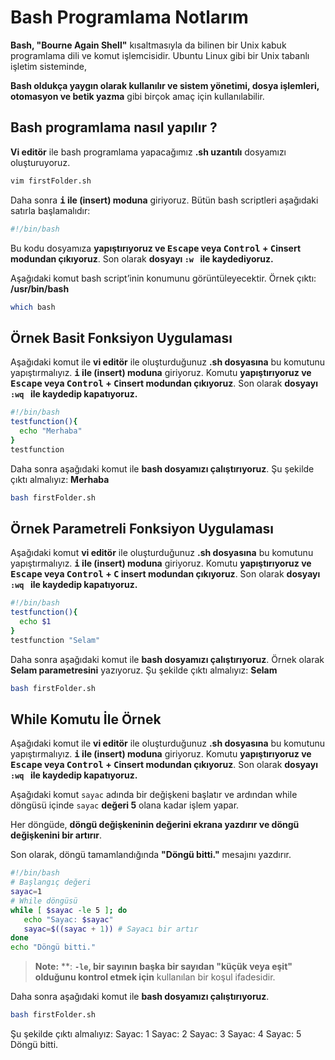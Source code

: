 # Bash Programlama Notlarım
**Bash, "Bourne Again Shell"** kısaltmasıyla da bilinen bir Unix kabuk programlama dili ve komut işlemcisidir. Ubuntu Linux gibi bir Unix tabanlı işletim sisteminde, 

**Bash oldukça yaygın olarak kullanılır ve sistem yönetimi, dosya işlemleri, otomasyon ve betik yazma** gibi birçok amaç için kullanılabilir.

## Bash programlama nasıl yapılır ?
**Vi editör**  ile bash programlama yapacağımız **.sh uzantılı** dosyamızı oluşturuyoruz.
```BASH
vim firstFolder.sh
```
Daha sonra **<kbd>i</kbd> ile (insert) moduna** giriyoruz.
 Bütün bash scriptleri aşağıdaki satırla başlamalıdır:
 ```BASH
#!/bin/bash
```
Bu kodu dosyamıza **yapıştırıyoruz ve <kbd>Escape</kbd> veya <kbd>Control</kbd> + <kbd>C</kbd>insert modundan çıkıyoruz**. Son olarak **dosyayı ```:w ``` ile kaydediyoruz.**

Aşağıdaki komut bash script’inin konumunu görüntüleyecektir.
Örnek çıktı:  **/usr/bin/bash**
 ```BASH
which bash
```
## Örnek Basit Fonksiyon Uygulaması
Aşağıdaki komut ile **vi editör** ile oluşturduğunuz **.sh dosyasına** bu komutunu yapıştırmalıyız.   **<kbd>i</kbd> ile (insert) moduna** giriyoruz. Komutu **yapıştırıyoruz ve <kbd>Escape</kbd> veya <kbd>Control</kbd> + <kbd>C</kbd>insert modundan çıkıyoruz**. Son olarak **dosyayı ```:wq ``` ile kaydedip kapatıyoruz.**
 ```BASH
#!/bin/bash
testfunction(){
   echo "Merhaba"
}
testfunction
```
Daha sonra aşağıdaki komut ile **bash dosyamızı çalıştırıyoruz**.
Şu şekilde çıktı almalıyız: **Merhaba**
 ```BASH
bash firstFolder.sh 
```
## Örnek Parametreli Fonksiyon Uygulaması
Aşağıdaki komut  **vi editör** ile oluşturduğunuz **.sh dosyasına** bu komutunu yapıştırmalıyız.   **<kbd>i</kbd> ile (insert) moduna** giriyoruz. Komutu **yapıştırıyoruz ve <kbd>Escape</kbd> veya <kbd>Control</kbd> + <kbd>C</kbd> insert modundan çıkıyoruz**. Son olarak **dosyayı ```:wq ``` ile kaydedip kapatıyoruz.**
 ```BASH
#!/bin/bash
testfunction(){
   echo $1
}
testfunction "Selam"
```
Daha sonra aşağıdaki komut ile **bash dosyamızı çalıştırıyoruz**. Örnek olarak **Selam parametresini** yazıyoruz.
Şu şekilde çıktı almalıyız: **Selam**
 ```BASH
bash firstFolder.sh 
```
## While Komutu İle Örnek
Aşağıdaki komut ile **vi editör** ile oluşturduğunuz **.sh dosyasına** bu komutunu yapıştırmalıyız.   **<kbd>i</kbd> ile (insert) moduna** giriyoruz. Komutu **yapıştırıyoruz ve <kbd>Escape</kbd> veya <kbd>Control</kbd> + <kbd>C</kbd>insert modundan çıkıyoruz**. Son olarak **dosyayı ```:wq ``` ile kaydedip kapatıyoruz.**

Aşağıdaki komut  `sayac` adında bir değişkeni başlatır ve ardından while döngüsü içinde `sayac` **değeri 5** olana kadar işlem yapar.

 Her döngüde, **döngü değişkeninin değerini ekrana yazdırır ve döngü değişkenini bir artırır**. 
 
 Son olarak, döngü tamamlandığında **"Döngü bitti."** mesajını yazdırır.
 
 ```BASH
#!/bin/bash
# Başlangıç değeri
sayac=1
# While döngüsü
while [ $sayac -le 5 ]; do
    echo "Sayac: $sayac"
    sayac=$((sayac + 1)) # Sayacı bir artır
done
echo "Döngü bitti."
```
> **Note:** **: **`-le`, bir sayının başka bir sayıdan "küçük veya eşit" olduğunu kontrol etmek için** kullanılan bir koşul ifadesidir.
> 
Daha sonra aşağıdaki komut ile **bash dosyamızı çalıştırıyoruz**.
 ```BASH
bash firstFolder.sh 
```
Şu şekilde çıktı almalıyız: 
Sayac: 1
Sayac: 2
Sayac: 3
Sayac: 4
Sayac: 5
Döngü bitti.

